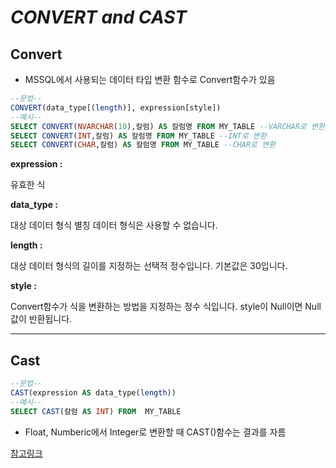 # _CONVERT and CAST_

## Convert

- MSSQL에서 사용되는 데이터 타입 변환 함수로 Convert함수가 있음

```sql
--문법--
CONVERT(data_type[(length)], expression[style])
--예시--
SELECT CONVERT(NVARCHAR(10),칼럼) AS 칼럼명 FROM MY_TABLE --VARCHAR로 변환
SELECT CONVERT(INT,칼럼) AS 칼럼명 FROM MY_TABLE --INT로 변환
SELECT CONVERT(CHAR,칼럼) AS 칼럼명 FROM MY_TABLE --CHAR로 변환
```

**expression :**

유효한 식

**data_type :**

대상 데이터 형식 별칭 데이터 형식은 사용할 수 없습니다.

**length :**

대상 데이터 형식의 길이를 지정하는 선택적 정수입니다. 기본값은 30입니다.

**style :**

Convert함수가 식을 변환하는 방법을 지정하는 정수 식입니다. style이 Null이면 Null 값이 반환됩니다.

---

## Cast

```sql
--문법--
CAST(expression AS data_type(length))
--예시--
SELECT CAST(칼럼 AS INT) FROM  MY_TABLE
```

- Float, Numberic에서 Integer로 변환할 때 CAST()함수는 결과를 자름

[참고링크](https://coding-factory.tistory.com/100)
